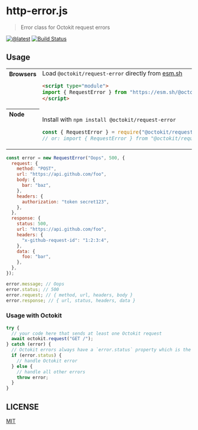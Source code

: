 # http-error.js

> Error class for Octokit request errors

[![@latest](https://img.shields.io/npm/v/@octokit/request-error.svg)](https://www.npmjs.com/package/@octokit/request-error)
[![Build Status](https://github.com/octokit/request-error.js/workflows/Test/badge.svg)](https://github.com/octokit/request-error.js/actions?query=workflow%3ATest)

## Usage

<table>
<tbody valign=top align=left>
<tr><th>
Browsers
</th><td width=100%>
Load <code>@octokit/request-error</code> directly from <a href="https://esm.sh">esm.sh</a>
        
```html
<script type="module">
import { RequestError } from "https://esm.sh/@octokit/request-error";
</script>
```

</td></tr>
<tr><th>
Node
</th><td>

Install with <code>npm install @octokit/request-error</code>

```js
const { RequestError } = require("@octokit/request-error");
// or: import { RequestError } from "@octokit/request-error";
```

</td></tr>
</tbody>
</table>

```js
const error = new RequestError("Oops", 500, {
  request: {
    method: "POST",
    url: "https://api.github.com/foo",
    body: {
      bar: "baz",
    },
    headers: {
      authorization: "token secret123",
    },
  },
  response: {
    status: 500,
    url: "https://api.github.com/foo",
    headers: {
      "x-github-request-id": "1:2:3:4",
    },
    data: {
      foo: "bar",
    },
  },
});

error.message; // Oops
error.status; // 500
error.request; // { method, url, headers, body }
error.response; // { url, status, headers, data }
```

### Usage with Octokit

```js
try {
  // your code here that sends at least one Octokit request
  await octokit.request("GET /");
} catch (error) {
  // Octokit errors always have a `error.status` property which is the http response code
  if (error.status) {
    // handle Octokit error
  } else {
    // handle all other errors
    throw error;
  }
}
```

## LICENSE

[MIT](LICENSE)
